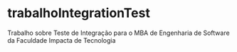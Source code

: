 # trabalhoIntegrationTest
Trabalho sobre Teste de Integração para o MBA de Engenharia de Software da Faculdade Impacta de Tecnologia
